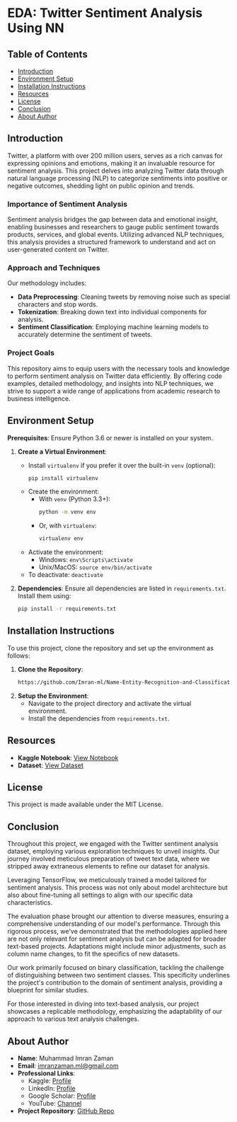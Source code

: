 # EDA: Twitter Sentiment Analysis Using NN

## Table of Contents

- [Introduction](#introduction)
- [Environment Setup](#environment-setup)
- [Installation Instructions](#installation-instructions)
- [Resources](#resources)
- [License](#license)
- [Conclusion](#conclusion)
- [About Author](#about-author)

## Introduction

Twitter, a platform with over 200 million users, serves as a rich canvas for expressing opinions and emotions, making it an invaluable resource for sentiment analysis. This project delves into analyzing Twitter data through natural language processing (NLP) to categorize sentiments into positive or negative outcomes, shedding light on public opinion and trends.

### Importance of Sentiment Analysis

Sentiment analysis bridges the gap between data and emotional insight, enabling businesses and researchers to gauge public sentiment towards products, services, and global events. Utilizing advanced NLP techniques, this analysis provides a structured framework to understand and act on user-generated content on Twitter.

### Approach and Techniques

Our methodology includes:
- **Data Preprocessing**: Cleaning tweets by removing noise such as special characters and stop words.
- **Tokenization**: Breaking down text into individual components for analysis.
- **Sentiment Classification**: Employing machine learning models to accurately determine the sentiment of tweets.

### Project Goals

This repository aims to equip users with the necessary tools and knowledge to perform sentiment analysis on Twitter data efficiently. By offering code examples, detailed methodology, and insights into NLP techniques, we strive to support a wide range of applications from academic research to business intelligence.

## Environment Setup

**Prerequisites**: Ensure Python 3.6 or newer is installed on your system.

1. **Create a Virtual Environment**:
    - Install `virtualenv` if you prefer it over the built-in `venv` (optional):
        ```bash
        pip install virtualenv
        ```
    - Create the environment:
        - With `venv` (Python 3.3+):
            ```bash
            python -m venv env
            ```
        - Or, with `virtualenv`:
            ```bash
            virtualenv env
            ```
    - Activate the environment:
        - Windows: `env\Scripts\activate`
        - Unix/MacOS: `source env/bin/activate`
    - To deactivate: `deactivate`

2. **Dependencies**:
    Ensure all dependencies are listed in `requirements.txt`. Install them using:
    ```bash
    pip install -r requirements.txt
    ```

## Installation Instructions

To use this project, clone the repository and set up the environment as follows:

1. **Clone the Repository**:
    ```bash
    https://github.com/Imran-ml/Name-Entity-Recognition-and-Classification.git
    ```
2. **Setup the Environment**:
    - Navigate to the project directory and activate the virtual environment.
    - Install the dependencies from `requirements.txt`.

## Resources

- **Kaggle Notebook**: [View Notebook](https://www.kaggle.com/code/muhammadimran112233/eda-twitter-sentiment-analysis-using-nn)
- **Dataset**: [View Dataset](https://www.kaggle.com/datasets/kazanova/sentiment140)

## License

This project is made available under the MIT License.

## Conclusion

Throughout this project, we engaged with the Twitter sentiment analysis dataset, employing various exploration techniques to unveil insights. Our journey involved meticulous preparation of tweet text data, where we stripped away extraneous elements to refine our dataset for analysis.

Leveraging TensorFlow, we meticulously trained a model tailored for sentiment analysis. This process was not only about model architecture but also about fine-tuning all settings to align with our specific data characteristics.

The evaluation phase brought our attention to diverse measures, ensuring a comprehensive understanding of our model's performance. Through this rigorous process, we've demonstrated that the methodologies applied here are not only relevant for sentiment analysis but can be adapted for broader text-based projects. Adaptations might include minor adjustments, such as column name changes, to fit the specifics of new datasets.

Our work primarily focused on binary classification, tackling the challenge of distinguishing between two sentiment classes. This specificity underlines the project's contribution to the domain of sentiment analysis, providing a blueprint for similar studies.

For those interested in diving into text-based analysis, our project showcases a replicable methodology, emphasizing the adaptability of our approach to various text analysis challenges.

## About Author

- **Name**: Muhammad Imran Zaman
- **Email**: [imranzaman.ml@gmail.com](mailto:imranzaman.ml@gmail.com)
- **Professional Links**:
    - Kaggle: [Profile](https://www.kaggle.com/muhammadimran112233)
    - LinkedIn: [Profile](linkedin.com/in/muhammad-imran-zaman)
    - Google Scholar: [Profile](https://scholar.google.com/citations?user=ulVFpy8AAAAJ&hl=en)
    - YouTube: [Channel](https://www.youtube.com/@consolioo)
- **Project Repository**: [GitHub Repo](https://github.com/Imran-ml/Name-Entity-Recognition-and-Classification.git)
